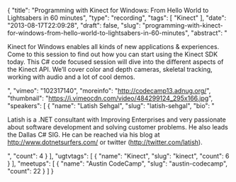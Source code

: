 {
  "title": "Programming with Kinect for Windows: From Hello World to Lightsabers in 60 minutes",
  "type": "recording",
  "tags": [
    "Kinect"
  ],
  "date": "2013-08-17T22:09:28",
  "draft": false,
  "slug": "programming-with-kinect-for-windows-from-hello-world-to-lightsabers-in-60-minutes",
  "abstract": "<p>Kinect for Windows enables all kinds of new applications & experiences. Come to this session to find out how you can start using the Kinect SDK today. This C# code focused session will dive into the different aspects of the Kinect API. We’ll cover color and depth cameras, skeletal tracking, working with audio and a lot of cool demos.</p>",
  "vimeo": "102317140",
  "moreinfo": "http://codecamp13.adnug.org/",
  "thumbnail": "https://i.vimeocdn.com/video/484299124_295x166.jpg",
  "speakers": [
    {
      "name": "Latish Sehgal",
      "slug": "latish-sehgal",
      "bio": "<p>Latish is a .NET consultant with Improving Enterprises and very passionate about software development and solving customer problems. He also leads the Dallas C# SIG. He can be reached via his blog at http://www.dotnetsurfers.com/ or twitter (http://twitter.com/latish).</p>",
      "count": 4
    }
  ],
  "ugtvtags": [
    {
      "name": "Kinect",
      "slug": "kinect",
      "count": 6
    }
  ],
  "meetups": [
    {
      "name": "Austin CodeCamp",
      "slug": "austin-codecamp",
      "count": 22
    }
  ]
}